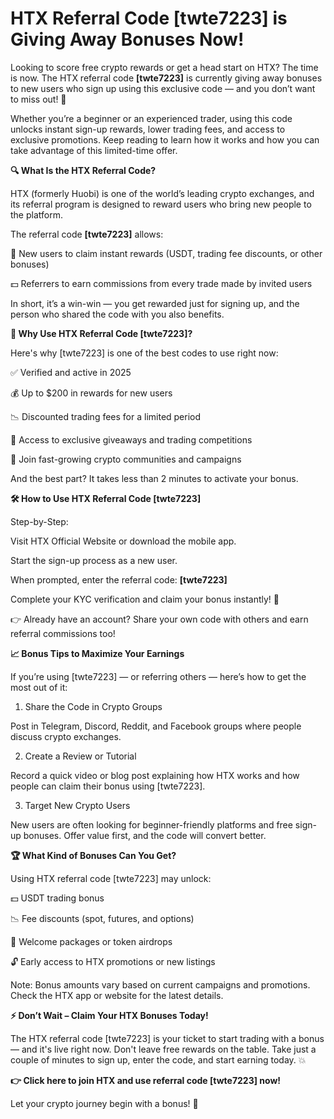 # HTX Referral Code [twte7223] is Giving Away Bonuses Now!

Looking to score free crypto rewards or get a head start on HTX? The time is now. The HTX referral code **[twte7223]** is currently giving away bonuses to new users who sign up using this exclusive code — and you don’t want to miss out! 🚀

Whether you’re a beginner or an experienced trader, using this code unlocks instant sign-up rewards, lower trading fees, and access to exclusive promotions. Keep reading to learn how it works and how you can take advantage of this limited-time offer.

**🔍 What Is the HTX Referral Code?**

HTX (formerly Huobi) is one of the world’s leading crypto exchanges, and its referral program is designed to reward users who bring new people to the platform.

The referral code **[twte7223]** allows:

🎉 New users to claim instant rewards (USDT, trading fee discounts, or other bonuses)

💵 Referrers to earn commissions from every trade made by invited users

In short, it’s a win-win — you get rewarded just for signing up, and the person who shared the code with you also benefits.

**🎯 Why Use HTX Referral Code [twte7223]?**

Here's why [twte7223] is one of the best codes to use right now:

✅ Verified and active in 2025

💰 Up to $200 in rewards for new users

📉 Discounted trading fees for a limited period

🎁 Access to exclusive giveaways and trading competitions

🧩 Join fast-growing crypto communities and campaigns

And the best part? It takes less than 2 minutes to activate your bonus.

**🛠️ How to Use HTX Referral Code [twte7223]**

Step-by-Step:

Visit HTX Official Website or download the mobile app.

Start the sign-up process as a new user.

When prompted, enter the referral code: **[twte7223]**

Complete your KYC verification and claim your bonus instantly! 🎉

👉 Already have an account? Share your own code with others and earn referral commissions too!

**📈 Bonus Tips to Maximize Your Earnings**

If you’re using [twte7223] — or referring others — here’s how to get the most out of it:

1. Share the Code in Crypto Groups

Post in Telegram, Discord, Reddit, and Facebook groups where people discuss crypto exchanges.

2. Create a Review or Tutorial

Record a quick video or blog post explaining how HTX works and how people can claim their bonus using [twte7223].

3. Target New Crypto Users

New users are often looking for beginner-friendly platforms and free sign-up bonuses. Offer value first, and the code will convert better.

**🏆 What Kind of Bonuses Can You Get?**

Using HTX referral code [twte7223] may unlock:

💵 USDT trading bonus

📉 Fee discounts (spot, futures, and options)

🎁 Welcome packages or token airdrops

🔓 Early access to HTX promotions or new listings

Note: Bonus amounts vary based on current campaigns and promotions. Check the HTX app or website for the latest details.

**⚡ Don’t Wait – Claim Your HTX Bonuses Today!**

The HTX referral code [twte7223] is your ticket to start trading with a bonus — and it's live right now. Don't leave free rewards on the table. Take just a couple of minutes to sign up, enter the code, and start earning today. 💥

**👉 Click here to join HTX and use referral code [twte7223] now!**

Let your crypto journey begin with a bonus! 🎉
